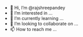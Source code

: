 - 👋 Hi, I’m @rajshreepandey
- 👀 I’m interested in ...
- 🌱 I’m currently learning ...
- 💞️ I’m looking to collaborate on ...
- 📫 How to reach me ...

<!---
rajshreepande/rajshreepande is a ✨ special ✨ repository because its `README.md` (this file) appears on your GitHub profile.
You can click the Preview link to take a look at your changes.
--->
